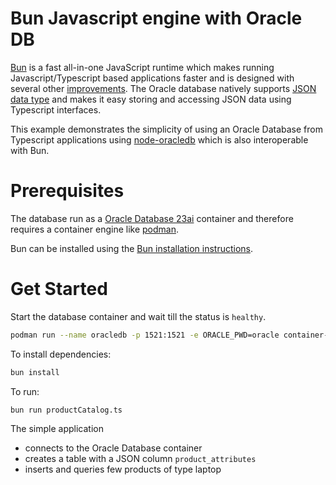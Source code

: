 # Bun Javascript engine with Oracle DB

[Bun](https://bun.sh) is a fast all-in-one JavaScript runtime which makes running Javascript/Typescript based applications faster and is designed with several other [improvements](https://bun.sh/docs#design-goals). The Oracle database natively supports [JSON data type](https://docs.oracle.com/en/database/oracle/oracle-database/23/adjsn/overview-json-oracle-database.html#GUID-D7BCE045-EF6D-47E9-9BB2-30C01933248E) and makes it easy storing and accessing JSON data using Typescript interfaces.

This example demonstrates the simplicity of using an Oracle Database from Typescript applications using [node-oracledb](https://github.com/oracle/node-oracledb) which is also interoperable with Bun.

# Prerequisites
The database run as a [Oracle Database 23ai](https://www.oracle.com/in/database/free/get-started/) container and therefore requires a container engine like [podman](https://podman.io/docs/installation). 

Bun can be installed using the [Bun installation instructions](https://bun.sh/docs/installation).

# Get Started
Start the database container and wait till the status is `healthy`.

```bash
podman run --name oracledb -p 1521:1521 -e ORACLE_PWD=oracle container-registry.oracle.com/database/free:latest
```
To install dependencies:

```bash
bun install
```

To run:

```bash
bun run productCatalog.ts
```
The simple application 
- connects to the Oracle Database container 
- creates a table with a JSON column `product_attributes`
- inserts and queries few products of type laptop
